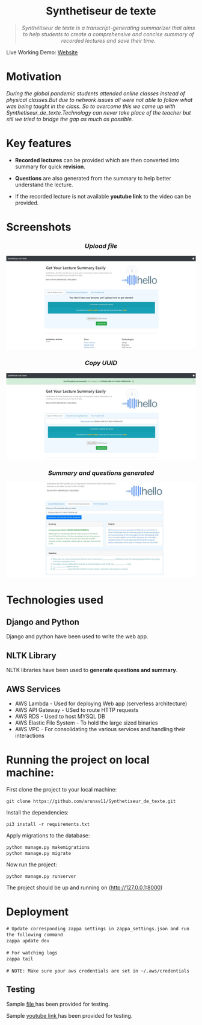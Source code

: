 <div align="center">
<h1>Synthetiseur de texte</h1>
<blockquote>
<p><i>Synthétiseur de texte is a transcript-generating summarizer that aims to help students to create a comprehensive and concise summary of recorded lectures and save their time.</b></i></p>
</blockquote>
</div>
Live Working Demo: <a href="https://0dwf3qmn8j.execute-api.us-east-1.amazonaws.com/dev"> Website </a>


# Motivation
<i> During the global pandemic students attended online classes instead of physical classes.But due to network issues all were not able to follow what was being taught in the class. So to overcome this we came up with Synthetiseur_de_texte.Technology can never take place of the teacher but stil we tried to bridge the gap as much as possible.</i>

# Key features 
* **Recorded lectures** can be provided which are then converted into summary for quick **revision**.

* **Questions** are also generated from the summary to help better understand the lecture.

* If the recorded lecture is not available **youtube link** to the video can be provided.

# Screenshots


<div align="center"><i><h3>Upload file</h3></i></div>

![ss1](/website-1.JPG)




<div align="center"><h3><i>Copy UUID </i></h3></div>

![ss2](/webiste-2.JPG)




<div align="center"><h3><i>Summary and questions generated</h3></i></div>

![ss3](/website3.JPG)




# Technologies used
## Django and Python 
Django and python have been used to write the web app.
## NLTK Library
NLTK libraries have been used to **generate questions and summary**.
## AWS Services
- AWS Lambda - Used for deploying Web app (serverless architecture)
- AWS API Gateway - USed to route HTTP requests
- AWS RDS - Used to host MYSQL DB
- AWS Elastic File System - To hold the large sized binaries
- AWS VPC - For consolidating the various services and handling their interactions

# Running the project on local machine:
First clone the project to your local machine:
```
git clone https://github.com/arunav11/Synthetiseur_de_texte.git
```
Install the dependencies:
```
pi3 install -r requirements.txt 
```
Apply migrations to the database:
```
python manage.py makemigrations
python manage.py migrate
```
Now run the project:
```
python manage.py runserver
```

The project should be up and running on (http://127.0.0.1:8000)

# Deployment
```
# Update corresponding zappa settings in zappa_settings.json and run the following command
zappa update dev 

# For watching logs
zappa tail

# NOTE: Make sure your aws credentials are set in ~/.aws/credentials
```

## Testing 
Sample <a href="https://synthetiseur-de-texte-files.s3.amazonaws.com/files/sample.mp4"> file </a> has been provided for testing.
 
 
 
 Sample <a href="https://www.youtube.com/watch?v=beAvFHP4wDI&ab_channel=OneMinuteEconomics"> youtube link </a> has been provided for testing.
 
 


